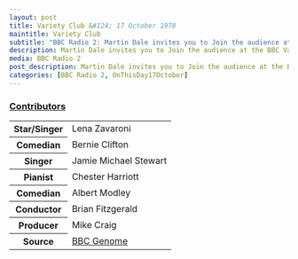 ```yaml
---
layout: post
title: Variety Club &#124; 17 October 1978
maintitle: Variety Club
subtitle: "BBC Radio 2: Martin Dale invites you to Join the audience at the BBC Variety Club in Manchester for an hour's cabaret"
description: Martin Dale invites you to Join the audience at the BBC Variety Club in Manchester for an hour's cabaret.
media: BBC Radio 2
post_description: Martin Dale invites you to Join the audience at the BBC Variety Club in Manchester for an hour's cabaret.
categories: [BBC Radio 2, OnThisDay17October]
---
```


<h3 id="contributors"><a href="#contributors">Contributors</a></h3>

<table id="contributors">
<tr><th>Star/Singer</th><td>Lena Zavaroni</td></tr>
<tr><th>Comedian</th><td>Bernie Clifton</td></tr>
<tr><th>Singer</th><td>Jamie Michael Stewart</td></tr>
<tr><th>Pianist</th><td>Chester Harriott</td></tr>
<tr><th>Comedian</th><td>Albert Modley</td></tr>
<tr><th>Conductor</th><td>Brian Fitzgerald</td></tr>
<tr><th>Producer</th><td>Mike Craig</td></tr>
<tr><th>Source</th><td><a href="https://genome.ch.bbc.co.uk/schedules/radio2/1978-10-17#at-22.02">BBC Genome</a></td></tr>
</table>


